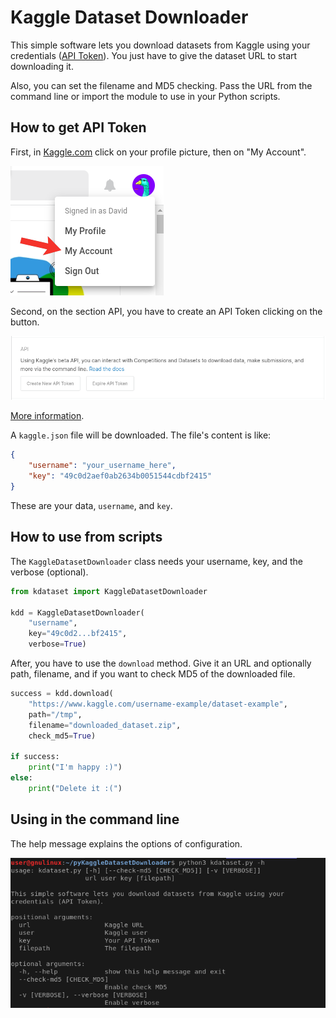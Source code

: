 # Kaggle Dataset Downloader

This simple software lets you download datasets from Kaggle using your credentials ([API Token](#how-to-get-api-token)). You just have to give the dataset URL to start downloading it.

Also, you can set the filename and MD5 checking. Pass the URL from the command line or import the module to use in your Python scripts.

## How to get API Token
First, in [Kaggle.com](https://www.kaggle.com/) click on your profile picture, then on "My Account".

![screenshot_1](img/capture_1.png)

Second, on the section API, you have to create an API Token clicking on the button.

![screenshot_1](img/capture_2.png)

[More information](https://www.kaggle.com/docs/api).

A `kaggle.json` file will be downloaded. The file's content is like:

```json
{
    "username": "your_username_here",
    "key": "49c0d2aef0ab2634b0051544cdbf2415"
}
```

These are your data, `username`, and `key`.

## How to use from scripts

The `KaggleDatasetDownloader` class needs your username, key, and the verbose (optional).

```python
from kdataset import KaggleDatasetDownloader

kdd = KaggleDatasetDownloader(
	"username",
	key="49c0d2...bf2415",
	verbose=True)
```

After, you have to use the `download` method. Give it an URL and optionally path, filename, and if you want to check MD5 of the downloaded file.

```python
success = kdd.download(
	"https://www.kaggle.com/username-example/dataset-example",
	path="/tmp",
	filename="downloaded_dataset.zip",
	check_md5=True)

if success:
	print("I'm happy :)")
else:
	print("Delete it :(")
```

## Using in the command line

The help message explains the options of configuration.

![screenshot_3](img/capture_3.png)